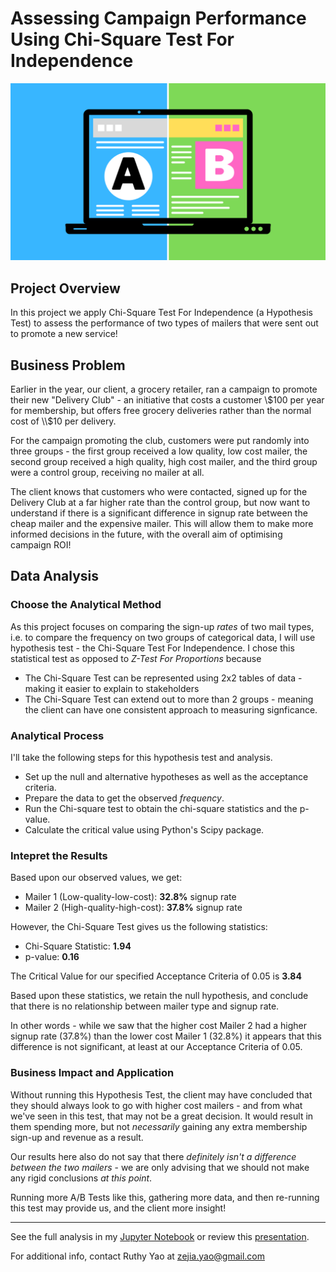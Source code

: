 # Assessing Campaign Performance Using Chi-Square Test For Independence

![ab-testing-title-img](./images/ab-testing-title-img.png)

## Project Overview
In this project we apply Chi-Square Test For Independence (a Hypothesis Test) to assess the performance of two types of mailers that were sent out to promote a new service! 

## Business Problem
Earlier in the year, our client, a grocery retailer, ran a campaign to promote their new "Delivery Club" - an initiative that costs a customer \\$100 per year for membership, but offers free grocery deliveries rather than the normal cost of \\$10 per delivery.

For the campaign promoting the club, customers were put randomly into three groups - the first group received a low quality, low cost mailer, the second group received a high quality, high cost mailer, and the third group were a control group, receiving no mailer at all.

The client knows that customers who were contacted, signed up for the Delivery Club at a far higher rate than the control group, but now want to understand if there is a significant difference in signup rate between the cheap mailer and the expensive mailer.  This will allow them to make more informed decisions in the future, with the overall aim of optimising campaign ROI!

## Data Analysis

### Choose the Analytical Method
As this project focuses on comparing the sign-up *rates* of two mail types, i.e. to compare the frequency on two groups of categorical data, I will use hypothesis test - the Chi-Square Test For Independence. I chose this statistical test as opposed to *Z-Test For Proportions* because 
 * The Chi-Square Test can be represented using 2x2 tables of data - making it easier to explain to stakeholders
 * The Chi-Square Test can extend out to more than 2 groups - meaning the client can have one consistent approach to measuring signficance.

### Analytical Process
I'll take the following steps for this hypothesis test and analysis.

 * Set up the null and alternative hypotheses as well as the acceptance criteria.
 * Prepare the data to get the observed *frequency*.
 * Run the Chi-square test to obtain the chi-square statistics and the p-value.
 * Calculate the critical value using Python's Scipy package.

### Intepret the Results
Based upon our observed values, we get:

* Mailer 1 (Low-quality-low-cost): **32.8%** signup rate
* Mailer 2 (High-quality-high-cost): **37.8%** signup rate

However, the Chi-Square Test gives us the following statistics:

* Chi-Square Statistic: **1.94**
* p-value: **0.16**

The Critical Value for our specified Acceptance Criteria of 0.05 is **3.84**

Based upon these statistics, we retain the null hypothesis, and conclude that there is no relationship between mailer type and signup rate.

In other words - while we saw that the higher cost Mailer 2 had a higher signup rate (37.8%) than the lower cost Mailer 1 (32.8%) it appears that this difference is not significant, at least at our Acceptance Criteria of 0.05.

### Business Impact and Application

Without running this Hypothesis Test, the client may have concluded that they should always look to go with higher cost mailers - and from what we've seen in this test, that may not be a great decision.  It would result in them spending more, but not *necessarily* gaining any extra membership sign-up and revenue as a result.

Our results here also do not say that there *definitely isn't a difference between the two mailers* - we are only advising that we should not make any rigid conclusions *at this point*.  

Running more A/B Tests like this, gathering more data, and then re-running this test may provide us, and the client more insight!

***
See the full analysis in my [Jupyter Notebook](./Data_Insights_for_New_Movie_Studio.ipynb) or review this [presentation](./Data_Insights_for_New_Movie_Studio_presentation.pdf).

For additional info, contact Ruthy Yao at [zejia.yao@gmail.com](mailto:zejia.yao@gmail.com)
